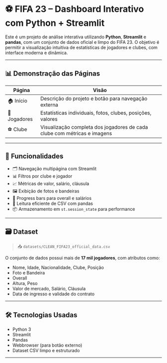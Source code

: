 
# ⚽ FIFA 23 – Dashboard Interativo com Python + Streamlit

Este é um projeto de análise interativa utilizando **Python**, **Streamlit** e **pandas**, com um conjunto de dados oficial e limpo do FIFA 23. O objetivo é permitir a visualização intuitiva de estatísticas de jogadores e clubes, com interface moderna e dinâmica.

---

## 📊 Demonstração das Páginas

| Página | Visão |
|--------|-------|
| 🏠 Início | Descrição do projeto e botão para navegação externa |
| 👦 Jogadores | Estatísticas individuais, fotos, clubes, posições, valores |
| ⚽ Clube | Visualização completa dos jogadores de cada clube com métricas e imagens |

---

## 🧠 Funcionalidades

- 🗂️ Navegação multipágina com Streamlit
- 📊 Filtros por clube e jogador
- 📈 Métricas de valor, salário, cláusula
- 🖼️ Exibição de fotos e bandeiras
- 🔢 Progress bars para overall e salários
- 📄 Leitura eficiente de CSV com pandas
- 📦 Armazenamento em `st.session_state` para performance

---

## 🗃️ Dataset

> 📥 `datasets/CLEAN_FIFA23_official_data.csv`

O conjunto de dados possui mais de **17 mil jogadores**, com atributos como:
- Nome, Idade, Nacionalidade, Clube, Posição
- Foto e Bandeira
- Overall
- Altura, Peso
- Valor de mercado, Salário, Cláusula
- Data de ingresso e validade do contrato

---

## 🛠️ Tecnologias Usadas

- Python 3
- Streamlit
- Pandas
- Webbrowser (para botão externo)
- Dataset CSV limpo e estruturado

---




